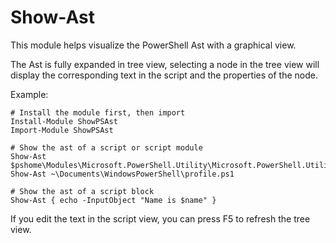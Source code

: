 Show-Ast
========

This module helps visualize the PowerShell Ast with a graphical view.

The Ast is fully expanded in tree view, selecting a node in the tree
view will display the corresponding text in the script and the properties
of the node.

Example:

```
# Install the module first, then import
Install-Module ShowPSAst
Import-Module ShowPSAst

# Show the ast of a script or script module
Show-Ast $pshome\Modules\Microsoft.PowerShell.Utility\Microsoft.PowerShell.Utility.psm1
Show-Ast ~\Documents\WindowsPowerShell\profile.ps1

# Show the ast of a script block
Show-Ast { echo -InputObject "Name is $name" }
```

If you edit the text in the script view, you can press F5 to refresh the tree view.
